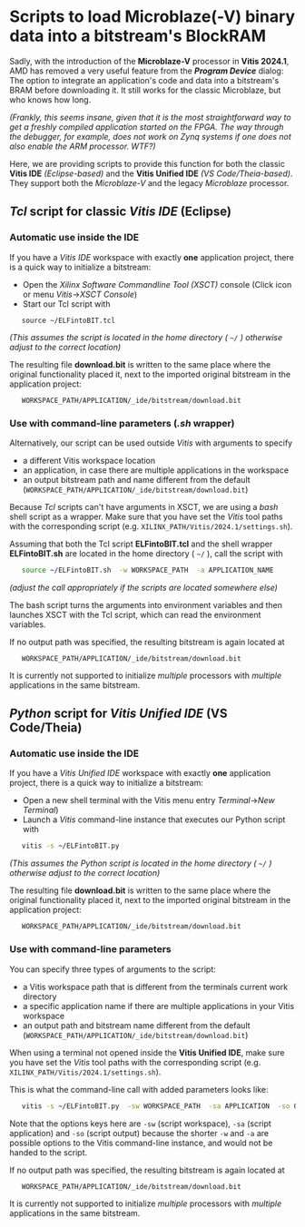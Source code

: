 # Scripts to load Microblaze(-V) binary data into a bitstream's BlockRAM

Sadly, with the introduction of the **Microblaze-V** processor in **Vitis 2024.1**, AMD has removed a very useful feature from the ***Program Device*** dialog: The option to integrate an application's code and data into a bitstream's BRAM before downloading it. It still works for the classic Microblaze, but who knows how long.

*(Frankly, this seems insane, given that it is the most straightforward way to get a freshly compiled application started on the FPGA. The way through the debugger, for example, does not work on Zynq systems if one does not also enable the ARM processor. WTF?)*

Here, we are providing scripts to provide this function for both the classic **Vitis IDE** *(Eclipse-based)* and the **Vitis Unified IDE** *(VS Code/Theia-based)*. They support both the *Microblaze-V* and the legacy *Microblaze* processor.

## *Tcl* script for classic *Vitis IDE* (Eclipse) ##

### Automatic use inside the IDE ###

If you have a *Vitis IDE* workspace with exactly **one** application project, there is a quick way to initialize a bitstream:

* Open the *Xilinx Software Commandline Tool (XSCT)* console (Click icon or menu *Vitis*->*XSCT Console*)
* Start our Tcl script with
```xsct
   source ~/ELFintoBIT.tcl
```

*(This assumes the script is located in the home directory ( ```~/``` ) otherwise adjust to the correct location)*

The resulting file **download.bit** is written to the same place where the original functionality placed it, next to the imported original bitstream in the application project:
```path
   WORKSPACE_PATH/APPLICATION/_ide/bitstream/download.bit
```

### Use with command-line parameters (*.sh* wrapper) ###
Alternatively, our script can be used outside *Vitis* with arguments to specify
* a different Vitis workspace location
* an application, in case there are multiple applications in the workspace
* an output bitstream path and name different from the default (```WORKSPACE_PATH/APPLICATION/_ide/bitstream/download.bit```)

Because *Tcl* scripts can't have arguments in XSCT, we are using a *bash* shell script as a wrapper. Make sure that you have set the *Vitis* tool paths with the corresponding script (e.g. ```XILINX_PATH/Vitis/2024.1/settings.sh```).

Assuming that both the Tcl script **ELFintoBIT.tcl** and the shell wrapper **ELFintoBIT.sh** are located in the home directory ( ```~/``` ), call the script with
```bash
   source ~/ELFintoBIT.sh  -w WORKSPACE_PATH  -a APPLICATION_NAME
```
*(adjust the call appropriately if the scripts are located somewhere else)*

The bash script turns the arguments into environment variables and then launches XSCT with the Tcl script, which can read the environment variables.

If no output path was specified, the resulting bitstream is again located at
```path
   WORKSPACE_PATH/APPLICATION/_ide/bitstream/download.bit
```
It is currently not supported to initialize *multiple* processors with *multiple* applications in the same bitstream.

## *Python* script for *Vitis Unified IDE* (VS Code/Theia) ##

### Automatic use inside the IDE ###

If you have a *Vitis Unified IDE* workspace with exactly **one** application project, there is a quick way to initialize a bitstream:

* Open a new shell terminal with the Vitis menu entry *Terminal*->*New Terminal*)
* Launch a *Vitis* command-line instance that executes our Python script with
```bash
   vitis -s ~/ELFintoBIT.py
```

*(This assumes the Python script is located in the home directory ( ```~/``` ) otherwise adjust to the correct location)*

The resulting file **download.bit** is written to the same place where the original functionality placed it, next to the imported original bitstream in the application project:
```path
   WORKSPACE_PATH/APPLICATION/_ide/bitstream/download.bit
```
### Use with command-line parameters ###

You can specify three types of arguments to the script:
* a Vitis workspace path that is different from the terminals current work directory
* a specific application name if there are multiple applications in your Vitis workspace
* an output path and bitstream name different from the default (```WORKSPACE_PATH/APPLICATION/_ide/bitstream/download.bit```)

When using a terminal not opened inside the **Vitis Unified IDE**, make sure you have set the *Vitis* tool paths with the corresponding script (e.g. ```XILINX_PATH/Vitis/2024.1/settings.sh```).

This is what the command-line call with added parameters looks like:

```bash
   vitis -s ~/ELFintoBIT.py  -sw WORKSPACE_PATH  -sa APPLICATION  -so OUTPUT_BITSTREAM
```

Note that the options keys here are ```-sw``` (script workspace),  ```-sa``` (script application) and ```-so``` (script output) because the shorter ```-w``` and ```-a``` are possible options to the Vitis command-line instance, and would not be handed to the script.

If no output path was specified, the resulting bitstream is again located at
```path
   WORKSPACE_PATH/APPLICATION/_ide/bitstream/download.bit
```
It is currently not supported to initialize *multiple* processors with *multiple* applications in the same bitstream.
